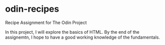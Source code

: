 # odin-recipes
Recipe Assignment for The Odin Project

In this project, I will explore the basics of HTML. By the end of the assignemtn, I hope to have a good working knowledge of the fundamentals.
